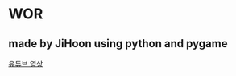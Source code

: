 # WOR

## made by JiHoon using python and pygame



[유튜브 영상](https://www.youtube.com/watch?v=X0M0elhdonU)

